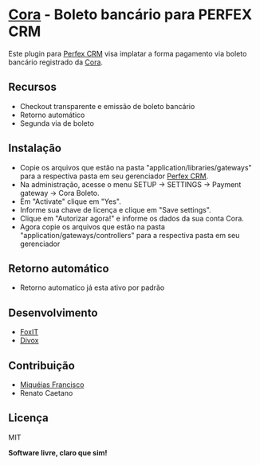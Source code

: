 # [Cora] - Boleto bancário para PERFEX CRM

Este plugin para [Perfex CRM] visa implatar a forma pagamento via boleto bancário registrado da [Cora].

## Recursos
- Checkout transparente e emissão de boleto bancário
- Retorno automático
- Segunda via de boleto

## Instalação
- Copie os arquivos que estão na pasta "application/libraries/gateways" para a respectiva pasta em seu gerenciador [Perfex CRM].
- Na administração, acesse o menu SETUP -> SETTINGS -> Payment gateway -> Cora Boleto.
- Em "Activate" clique em "Yes".
- Informe sua chave de licença e clique em "Save settings".
- Clique em "Autorizar agora!" e informe os dados da sua conta Cora.
- Agora copie os arquivos que estão na pasta "application/gateways/controllers" para a respectiva pasta em seu gerenciador

## Retorno automático
- Retorno automatico já esta ativo por padrão

## Desenvolvimento
- [FoxIT]
- [Divox] 

## Contribuição
- [Miquéias Francisco]
- Renato Caetano

## Licença

MIT

**Software livre, claro que sim!**

   [Miquéias Francisco]: <https://miqueiasfrancisco.com.br>
   [FoxIT]: <https://foxit.com.br>
   [Divox]: <https://www.divox.com.br>
   [Cora]: <https://www.cora.com.br>
   [Perfex CRM]: <https://www.perfexcrm.com/>
